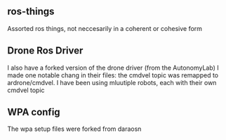 ## ros-things
Assorted ros things, not neccesarily in a coherent or cohesive form

## Drone Ros Driver
I also have a forked version of the drone driver (from the AutonomyLab) 
I made one notable chang in their files: the cmdvel topic was remapped to ardrone/cmdvel.  I have been using mluutiple robots, each with their own cmdvel topic

## WPA config
The wpa setup files were forked from daraosn